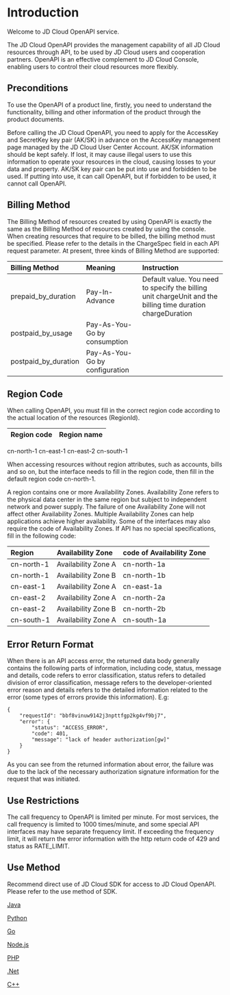 
# Introduction #

Welcome to JD Cloud OpenAPI service.

The JD Cloud OpenAPI provides the management capability of all JD Cloud resources through API, to be used by JD Cloud users and cooperation partners. OpenAPI is an effective complement to JD Cloud Console, enabling users to control their cloud resources more flexibly.



## Preconditions ##


To use the OpenAPI of a product line, firstly, you need to understand the functionality, billing and other information of the product through the product documents.

Before calling the JD Cloud OpenAPI, you need to apply for the AccessKey and SecretKey key pair (AK/SK) in advance on the AccessKey management page managed by the JD Cloud User Center Account. AK/SK information should be kept safely. If lost, it may cause illegal users to use this information to operate your resources in the cloud, causing losses to your data and property. AK/SK key pair can be put into use and forbidden to be used. If putting into use, it can call OpenAPI, but if forbidden to be used, it cannot call OpenAPI.


 

## Billing Method ##

The Billing Method of resources created by using OpenAPI is exactly the same as the Billing Method of resources created by using the console. When creating resources that require to be billed, the billing method must be specified. Please refer to the details in the ChargeSpec field in each API request parameter. At present, three kinds of Billing Method are supported:

Billing Method|Meaning|Instruction
:---|:---|:---
prepaid_by_duration | Pay-In-Advance | Default value. You need to specify the billing unit chargeUnit and the billing time duration chargeDuration
postpaid_by_usage | Pay-As-You-Go by consumption | 
postpaid_by_duration | Pay-As-You-Go by configuration |            


 

## Region Code ##

When calling OpenAPI, you must fill in the correct region code according to the actual location of the resources (RegionId).

Region code|Region name
:---|:---
cn-north-1 
cn-east-1 
cn-east-2 
cn-south-1  
                         


When accessing resources without region attributes, such as accounts, bills and so on, but the interface needs to fill in the region code, then fill in the default region code cn-north-1.

A region contains one or more Availability Zones. Availability Zone refers to the physical data center in the same region but subject to independent network and power supply. The failure of one Availability Zone will not affect other Availability Zones. Multiple Availability Zones can help applications achieve higher availability. Some of the interfaces may also require the code of Availability Zones. If API has no special specifications, fill in the following code:

Region|Availability Zone|code of Availability Zone
:---|:---|:---
cn-north-1 | Availability Zone A | cn-north-1a 
cn-north-1 | Availability Zone B | cn-north-1b  
cn-east-1| Availability Zone A | cn-east-1a 
cn-east-2| Availability Zone A | cn-north-2a  
cn-east-2 | Availability Zone B | cn-north-2b 
cn-south-1 | Availability Zone A | cn-south-1a  
   



## Error Return Format ##

When there is an API access error, the returned data body generally contains the following parts of information, including code, status, message and details, code refers to error classification, status refers to detailed division of error classification, message refers to the developer-oriented error reason and details refers to the detailed information related to the error (some types of errors provide this information). E.g:

    {
        "requestId": "bbf8vinuw9142j3npttfgp2kg4vf9bj7", 
        "error": {
            "status": "ACCESS_ERROR", 
            "code": 401, 
            "message": "lack of header authorization[gw]"
        }
    }


As you can see from the returned information about error, the failure was due to the lack of the necessary authorization signature information for the request that was initiated.




## Use Restrictions ##

The call frequency to OpenAPI is limited per minute. For most services, the call frequency is limited to 1000 times/minute, and some special API interfaces may have separate frequency limit. If exceeding the frequency limit, it will return the error information with the http return code of 429 and status as RATE_LIMIT.

 

## Use Method ##

Recommend direct use of JD Cloud SDK for access to JD Cloud OpenAPI. Please refer to the use method of SDK.

[Java](../SDK/Java.md)

[Python](../SDK/Python.md)

[Go](../SDK/Go.md)

[Node.js](../SDK/Node.js.md)

[PHP](../SDK/PHP.md)

[.Net](../SDK/.Net.md)

[C++](../SDK/C++.md)

